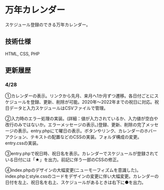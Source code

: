 # 万年カレンダー

スケジュール登録のできる万年カレンダー。

## 技術仕様

HTML, CSS, PHP

## 更新履歴

### 4/28 

①カレンダーの表示。リンクから先月、来月へ1か月ずつ遷移。各日付ごとにスケジュールを登録、更新、削除が可能。2020年～2022年までの祝日に対応。祝日データと入力スケジュールはCSVファイルで管理。

②入力時のエラー処理の実装。(詳細：値が入力されているか、入力値が空白や改行のみではないか。エラーメッセージの表示。)登録、更新、削除の完了メッセージの表示。entry.phpにて曜日の表示。ボタンやリンク、カレンダーのホバーアクション、テキストの配置などのCSSの実装。フォルダ構成の変更。entry.cssの実装。

③entry.phpで祝日時、祝日名を表示。カレンダーでスケジュールが登録されている日付には「★」を出力。前記に伴う一部のCSSの修正。

④index.phpのデザインの大幅変更(ニューモーフィズムを意識した)。index.phpとstyle.cssのコードをデザインの変更に伴い大幅変更。カレンダーの日付を左上、祝日名を右上、スケジュールがあるときは右下に●を出力。